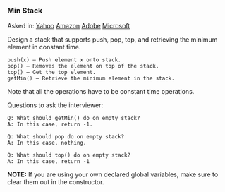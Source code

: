 ### Min Stack

Asked in: [Yahoo](#) [Amazon](#) [Adobe](#) [Microsoft](#)

Design a stack that supports push, pop, top, and retrieving the minimum element in constant time.
```
push(x) – Push element x onto stack.
pop() – Removes the element on top of the stack.
top() – Get the top element.
getMin() – Retrieve the minimum element in the stack.
```

Note that all the operations have to be constant time operations.

Questions to ask the interviewer:
```
Q: What should getMin() do on empty stack? 
A: In this case, return -1.

Q: What should pop do on empty stack? 
A: In this case, nothing. 

Q: What should top() do on empty stack?
A: In this case, return -1
```

**NOTE:** If you are using your own declared global variables, make sure to clear them out in the constructor.